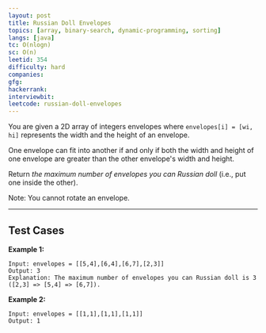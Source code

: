 ```yaml
---
layout: post
title: Russian Doll Envelopes
topics: [array, binary-search, dynamic-programming, sorting]
langs: [java]
tc: O(nlogn)
sc: O(n)
leetid: 354
difficulty: hard
companies: 
gfg: 
hackerrank: 
interviewbit: 
leetcode: russian-doll-envelopes
---
```


You are given a 2D array of integers envelopes where `envelopes[i] = [wi, hi]` represents the width and the height of an envelope.

One envelope can fit into another if and only if both the width and height of one envelope are greater than the other envelope's width and height.

Return _the maximum number of envelopes you can Russian doll_ (i.e., put one inside the other).

Note: You cannot rotate an envelope.

---

## Test Cases

**Example 1:** 
```
Input: envelopes = [[5,4],[6,4],[6,7],[2,3]]
Output: 3
Explanation: The maximum number of envelopes you can Russian doll is 3 ([2,3] => [5,4] => [6,7]).
```

**Example 2:** 
```
Input: envelopes = [[1,1],[1,1],[1,1]]
Output: 1
```